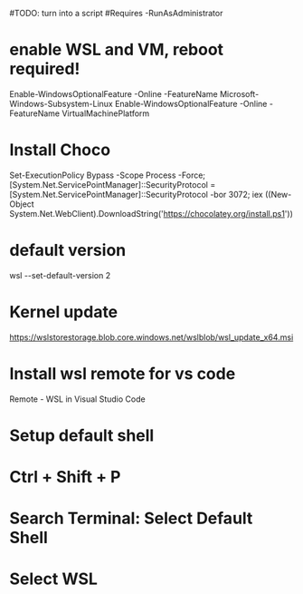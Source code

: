 #TODO: turn into a script
#Requires -RunAsAdministrator

# enable WSL and VM, reboot required!
Enable-WindowsOptionalFeature -Online -FeatureName Microsoft-Windows-Subsystem-Linux
Enable-WindowsOptionalFeature -Online -FeatureName VirtualMachinePlatform

# Install Choco
Set-ExecutionPolicy Bypass -Scope Process -Force; [System.Net.ServicePointManager]::SecurityProtocol = [System.Net.ServicePointManager]::SecurityProtocol -bor 3072; iex ((New-Object System.Net.WebClient).DownloadString('https://chocolatey.org/install.ps1'))

# default version
wsl --set-default-version 2

# Kernel update
https://wslstorestorage.blob.core.windows.net/wslblob/wsl_update_x64.msi

# Install wsl remote for vs code
Remote - WSL in Visual Studio Code

# Setup default shell
# Ctrl + Shift + P
# Search Terminal: Select Default Shell
# Select WSL

